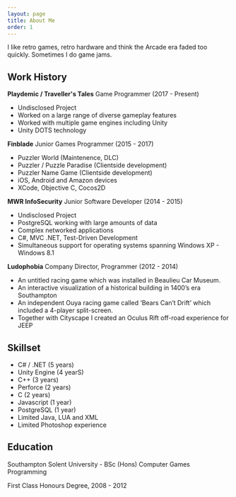 ```yaml
---
layout: page
title: About Me
order: 1
---
```

I like retro games, retro hardware and think the Arcade era faded too quickly. Sometimes I do game jams. 

## Work History

**Playdemic / Traveller's Tales** Game Programmer (2017 - Present)
- Undisclosed Project
- Worked on a large range of diverse gameplay features
- Worked with multiple game engines including Unity
- Unity DOTS technology

**Finblade** Junior Games Programmer (2015 - 2017)
- Puzzler World (Maintenence, DLC)
- Puzzler / Puzzle Paradise (Clientside development)
- Puzzler Name Game (Clientside development)
- iOS, Android and Amazon devices
- XCode, Objective C, Cocos2D

**MWR InfoSecurity** Junior Software Developer (2014 - 2015)
- Undisclosed Project
- PostgreSQL working with large amounts of data
- Complex networked applications
- C#, MVC .NET, Test-Driven Development
- Simultaneous support for operating systems spanning Windows XP - Windows 8.1

**Ludophobia** Company Director, Programmer (2012 - 2014)
- An untitled racing game which was installed in Beaulieu Car Museum.
- An interactive visualization of a historical building in 1400’s era Southampton
- An independent Ouya racing game called ‘Bears Can’t Drift’ which included a 4-player split-screen.
- Together with Cityscape I created an Oculus Rift off-road experience for JEEP


## Skillset

* C# / .NET (5 years)
* Unity Engine (4 yearS)
* C++ (3 years)
* Perforce (2 years)
* C (2 years)
* Javascript (1 year)
* PostgreSQL (1 year)
* Limited Java, LUA and XML
* Limited Photoshop experience

## Education

Southampton Solent University - BSc (Hons) Computer Games Programming

First Class Honours Degree, 2008 - 2012
